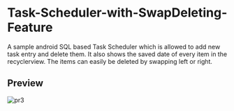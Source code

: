 # Task-Scheduler-with-SwapDeleting-Feature
A sample android SQL based Task Scheduler which is allowed to add new task entry and delete them. It also shows the saved date of every item in the recyclerview. The items can easily be deleted by swapping left or right.
## Preview

![pr3](https://user-images.githubusercontent.com/29102285/33495025-31ac7b38-d6ef-11e7-9d51-4865b0279f75.gif)

